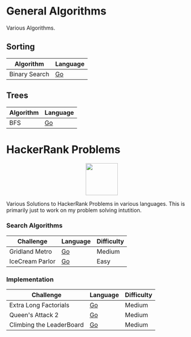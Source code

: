 # General Algorithms
Various Algorithms.

## Sorting
| Algorithm     | Language |
|---------------|----------|
| Binary Search | [Go]()   |

## Trees

| Algorithm     | Language |
|---------------|----------|
| BFS | [Go]()   |

# HackerRank Problems
<p align="center">
    <a href="https://www.hackerrank.com/RodneyShag">
        <img height=85 src="https://d3keuzeb2crhkn.cloudfront.net/hackerrank/assets/styleguide/logo_wordmark-f5c5eb61ab0a154c3ed9eda24d0b9e31.svg">
    </a>
</p>

Various Solutions to HackerRank Problems in various languages.
This is primarily just to work on my problem solving intutition.

### Search Algorithms
| Challenge | Language | Difficulty |
| --------- | --------- | --------- |
| Gridland Metro | [Go]() | Medium |
| IceCream Parlor | [Go]() | Easy |


### Implementation

| Challenge | Language | Difficulty |
| --------- | --------- | --------- |
| Extra Long Factorials | [Go]() | Medium |
| Queen's Attack 2 | [Go]() | Medium |
| Climbing the LeaderBoard | [Go]() | Medium |
